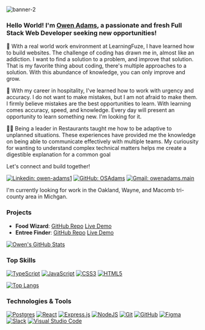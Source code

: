 ![banner-2](https://github.com/OSAdams/OSAdams/assets/76730244/c5d371d3-95c5-4554-84fc-0297e834ef06)

### Hello World! I'm [Owen Adams](https://drive.google.com/file/d/1_dgwyE2ISifXam5gFcGap2TC9nSBDMoK/view?usp=sharing), a passionate and fresh Full Stack Web Developer seeking new opportunities!

🚀 With a real world work environment at LearningFuze, I have learned how to build websites. The challenge of coding has drawn me in, almost like an addiction. I want to find a solution to a problem, and improve that solution. That is my favorite thing about coding, there's multiple approaches to a solution. With this abundance of knowledge, you can only improve and grow.

🧠 With my career in hospitality, I've learned how to work with urgency and accuracy. I do not want to make mistakes, but I am not afraid to make them. I firmly believe mistakes are the best opportunities to learn. With learning comes accuracy, speed, and knowledge. Every day will present an opportunity to learn something new. I'm looking for it.

👨‍🏭 Being a leader in Restaurants taught me how to be adaptive to unplanned situations. These experiences have provided me the knowledge on being able to communicate effectively with multiple teams. My curiousity for wanting to understand complex technical matters helps me create a digestible explanation for a common goal

Let's connect and build together!

[![Linkedin: owen-adams1](https://img.shields.io/badge/-Owen%20Adams-blue?style=flat-square&logo=Linkedin&logoColor=white&link=https://www.linkedin.com/in/owen-adams1/)](https://www.linkedin.com/in/owen-adams1/)
[![GitHub: OSAdams](https://img.shields.io/github/followers/osadams?label=follow&style=social)](https://github.com/osadams)
[![Gmail: owenadams.main](https://img.shields.io/badge/Gmail-owenadams.main-red)](mailto:owenadams.main@gmail.com)

I'm currently looking for work in the Oakland, Wayne, and Macomb tri-county area in Michgan. 

### Projects
- **Food Wizard**: [GitHub Repo](https://www.github.com/osadams/food-wizard) [Live Demo](https://food-wizard.osastack.dev)
- **Entree Finder**: [GitHub Repo](https://www.github.com/osadams/entree-finder) [Live Demo](https://osadams.github.io/entree-finder)

[![Owen's GitHub Stats](https://github-readme-stats.vercel.app/api?username=OSAdams&theme=solarized-light&icons=true)](https://github.com/OSAdams)

### Top Skills
[![TypeScript](https://img.shields.io/badge/TypeScript-323330?style=for-the-badge&logo=javascript&logoColor=F7DF1E)](#)
[![JavaScript](https://img.shields.io/badge/JavaScript-323330?style=for-the-badge&logo=javascript&logoColor=F7DF1E)](#)
[![CSS3](https://img.shields.io/badge/css3-%231572B6.svg?style=for-the-badge&logo=css3&logoColor=white)](#)
[![HTML5](https://img.shields.io/badge/html5-%23E34F26.svg?style=for-the-badge&logo=html5&logoColor=white)](#)

[![Top Langs](https://github-readme-stats.vercel.app/api/top-langs/?username=OSAdams&theme=solarized-light)](https://github.com/OSAdams)

### Technologies & Tools

[![Postgres](https://img.shields.io/badge/PostgreSQL-316192?style=for-the-badge&logo=postgresql&logoColor=white)](#)
[![React](https://img.shields.io/badge/react-%2320232a.svg?style=for-the-badge&logo=react&logoColor=%2361DAFB)](#)
[![Express.js](https://img.shields.io/badge/express.js-%23404d59.svg?style=for-the-badge&logo=express&logoColor=%2361DAFB)](#)
[![NodeJS](https://img.shields.io/badge/node.js-6DA55F?style=for-the-badge&logo=node.js&logoColor=white)](#)
[![Git](https://img.shields.io/badge/git-%23F05033.svg?style=for-the-badge&logo=git&logoColor=white)](#)
[![GitHub](https://img.shields.io/badge/github-%23121011.svg?style=for-the-badge&logo=github&logoColor=white)](#)
[![Figma](https://img.shields.io/badge/figma-%23F24E1E.svg?style=for-the-badge&logo=figma&logoColor=white)](#)
[![Slack](https://img.shields.io/badge/Slack-4A154B?style=for-the-badge&logo=slack&logoColor=white)](#)
[![Visual Studio Code](https://img.shields.io/badge/Visual%20Studio%20Code-0078d7.svg?style=for-the-badge&logo=visual-studio-code&logoColor=white)](#)
